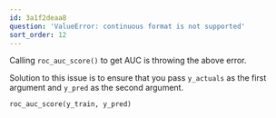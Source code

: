 ```yaml
---
id: 3a1f2deaa8
question: 'ValueError: continuous format is not supported'
sort_order: 12
---
```


Calling `roc_auc_score()` to get AUC is throwing the above error.

Solution to this issue is to ensure that you pass `y_actuals` as the first argument and `y_pred` as the second argument.

```python
roc_auc_score(y_train, y_pred)
```